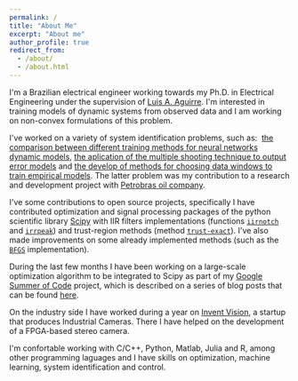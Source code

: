 ```yaml
---
permalink: /
title: "About Me"
excerpt: "About me"
author_profile: true
redirect_from: 
  - /about/
  - /about.html
---
```


I'm a Brazilian electrical engineer working towards my Ph.D. in Electrical Engineering under the supervision of [Luis A. Aguirre](https://scholar.google.com.br/citations?user=_zkC6_kAAAAJ&hl=en). I'm interested in training models of dynamic systems from observed data and I am working on non-convex formulations of this problem.

I've worked on a variety of system identification problems, such as:  [the comparison between different training methods for neural networks dynamic models](https://arxiv.org/abs/1706.07119v1), [the aplication of the multiple shooting technique to output error models](https://antonior92.github.io/files/2017-IFAC.pdf) and [the develop of methods for choosing data windows to train empirical models](http://www.sciencedirect.com/science/article/pii/S2405896315008915). The latter problem was my contribution to a research and development project with [Petrobras oil company](http://www.petrobras.com.br/en/).

I've some contributions to open source projects, specifically I have contributed optimization and signal processing packages of the python scientific library [Scipy](https://www.scipy.org/scipylib/index.html) with IIR filters implementations (functions [``iirnotch``](http://scipy.github.io/devdocs/generated/scipy.signal.iirnotch.html#scipy.signal.iirnotch) and [``irrpeak``](http://scipy.github.io/devdocs/generated/scipy.signal.iirpeak.html#scipy.signal.iirpeak)) and trust-region methods (method [``trust-exact``](http://scipy.github.io/devdocs/optimize.minimize-trustexact.html)). I've also made improvements on some already implemented methods (such as the [``BFGS``](http://scipy.github.io/devdocs/optimize.minimize-bfgs.html) implementation). 

During the last few months I have been working on a large-scale optimization algorithm to be integrated to Scipy as part of my [Google Summer of Code](https://summerofcode.withgoogle.com) project, which is described on a series of blog posts that can be found [here](https://antonior92.github.io/tags/#gsoc-2017).

On the industry side I have worked during a year on [Invent Vision](http://www.ivision.ind.br), a startup that produces Industrial Cameras. There I have helped on the development of a FPGA-based stereo camera.

I'm confortable working with C/C++, Python, Matlab, Julia and R, among other programming laguages and I have skills on optimization, machine learning, system identification and control.





